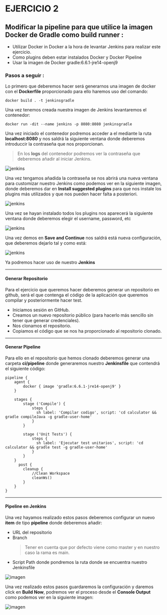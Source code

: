 # EJERCICIO 2
## Modificar la pipeline para que utilice la imagen Docker de Gradle como build runner :
 
- Utilizar Docker in Docker a la hora de levantar Jenkins para realizar este ejercicio.
- Como plugins deben estar instalados Docker y Docker Pipeline
- Usar la imagen de Docker gradle:6.6.1-jre14-openj9

### Pasos a seguir : 

Lo primero que deberemos hacer será generarnos una imagen de docker con el **Dockerfile** proporcionado para ello haremos uso del comando:

```properties
docker build . -t jenkinsgradle
```

Una vez tenemos creada nuestra imagen de Jenkins levantaremos el contenedor:  

```properties
docker run -dit --name jenkins -p 8080:8080 jenkinsgradle
```

Una vez iniciado el contenedor podremos acceder a el mediante la ruta **localhost:8080** y nos saldrá la siguiente ventana donde deberemos introduccir la contraseña que nos proporcionan.


> En los **logs** del contenedor podremos ver la contraseña que deberemos añadir al iniciar Jenkins.

![jenkins](../Imagenes/jenkins.png)

Una vez tengamos añadida la contraseña se nos abrirá una nueva ventana para customizar nuestro Jenkins como podemos ver en la siguiente imagen, donde deberemos dar en **Install suggested plugins** para que nos instale los plugins más utilizados y que nos pueden hacer falta a posteriori.

![jenkins](../Imagenes/jenkins1.png)


Una vez se hayan instalado todos los plugins nos aparecerá la siguiente ventana donde deberemos elegir el username, password, etc 

![jenkins](../Imagenes/jenkins2.png)

Una vez demos en **Save and Continue** nos saldrá está nueva configuración, que deberemos dejarlo tal y como está: 

![jenkins](../Imagenes/jenkins3.png)

Ya podremos hacer uso de nuestro **Jenkins**

---
#### Generar Repositorio 
Para el ejercicio que queremos hacer deberemos generar un repositorio en github, será el que contenga el código de la aplicación que queremos compilar y posteriormente hacer test. 
- Iniciamos sesión en GitHub.
- Creamos un nuevo repositorio público (para hacerlo más sencillo sin tener que generar credenciales).
- Nos clonamos el repositorio.
- Copiamos el código que se nos ha proporcionado al repositorio clonado.

---
#### Generar Pipeline
Para ello en el repositorio que hemos clonado deberemos generar una carpeta **ci/pipeline** donde generaremos nuestro **Jenkinsfile** que contendrá el siguiente código:

```properties
pipeline {
    agent {
        docker { image 'gradle:6.6.1-jre14-openj9' }
    }

    stages {
        stage ('Compile') {
            steps {
              sh label: 'Compilar codigo', script: 'cd calculator && gradle compileJava -g gradle-user-home'
            }        
        }

        stage ('Unit Tests') {
            steps {
              sh label: 'Ejecutar test unitarios', script: 'cd calculator && gradle test -g gradle-user-home'
            }
        }
    }
      post {
        cleanup {
            //Clean Workspace
            cleanWs()
        }
    }
}

```

---
#### Pipeline en Jenkins
Una vez hayamos realizado estos pasos deberemos configurar un nuevo **item** de tipo **pipeline** donde deberemos añadir:
- URL del repositorio
- Branch
  > Tener en cuenta que por defecto viene como master y en nuestro caso la rama es main.
- Script Path donde pondremos la ruta donde se encuentra nuestro Jenkinsfile

![imagen](../Imagenes/jenkins4.png)

Una vez realizado estos pasos guardaremos la configuración y daremos click en **Build Now**, podremos ver el proceso desde el **Console Output** como podemos ver en la siguiente imagen:

![imagen](../Imagenes/jenkins6.png)


